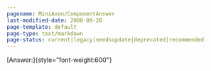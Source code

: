```yaml
---
pagename: MiniAxon/ComponentAnswer
last-modified-date: 2008-09-20
page-template: default
page-type: text/markdown
page-status: current|legacy|needsupdate|deprecated|recommended
---
```

[Answer:]{style="font-weight:600"}
